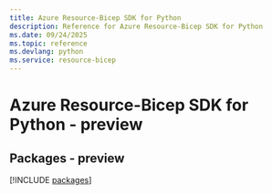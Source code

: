 ```yaml
---
title: Azure Resource-Bicep SDK for Python
description: Reference for Azure Resource-Bicep SDK for Python
ms.date: 09/24/2025
ms.topic: reference
ms.devlang: python
ms.service: resource-bicep
---
```

# Azure Resource-Bicep SDK for Python - preview
## Packages - preview
[!INCLUDE [packages](resource-bicep-index.md)]
